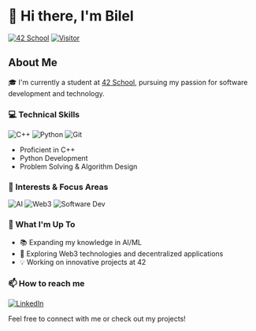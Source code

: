 # 👋 Hi there, I'm Bilel

[![42 School](https://img.shields.io/badge/42-School-blue?style=for-the-badge&logo=42)](https://42.fr/)
[![Visitor](https://visitor-badge.laobi.icu/badge?page_id=bilel.bilel&left_color=gray&right_color=blue)](https://github.com/bilel)

## About Me
🎓 I'm currently a student at [42 School](https://42.fr/), pursuing my passion for software development and technology.

### 💻 Technical Skills
![C++](https://img.shields.io/badge/C++-00599C?style=flat-square&logo=c%2B%2B&logoColor=white)
![Python](https://img.shields.io/badge/Python-3776AB?style=flat-square&logo=python&logoColor=white)
![Git](https://img.shields.io/badge/Git-F05032?style=flat-square&logo=git&logoColor=white)
- Proficient in C++
- Python Development
- Problem Solving & Algorithm Design

### 🚀 Interests & Focus Areas
![AI](https://img.shields.io/badge/AI%20&%20ML-FF6F61?style=flat-square&logo=tensorflow&logoColor=white)
![Web3](https://img.shields.io/badge/Web3-F16822?style=flat-square&logo=ethereum&logoColor=white)
![Software Dev](https://img.shields.io/badge/Software%20Development-007ACC?style=flat-square&logo=visual-studio-code&logoColor=white)

### 🌟 What I'm Up To
- 📚 Expanding my knowledge in AI/ML
- 🔗 Exploring Web3 technologies and decentralized applications
- 💡 Working on innovative projects at 42

### 📫 How to reach me
[![LinkedIn](https://img.shields.io/badge/LinkedIn-0A66C2?style=for-the-badge&logo=linkedin&logoColor=white)](https://www.linkedin.com/in/bilel-moudache-0218a11b0/)

Feel free to connect with me or check out my projects!



